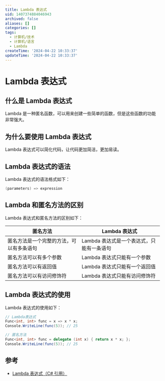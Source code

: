 ```yaml
---
title: Lambda 表达式
uid: 1407374884046943
archived: false
aliases: []
categories: []
tags:
  - 计算机/技术
  - 计算机/语言
  - Lambda
createTime: '2024-04-22 10:33:37'
updateTime: '2024-04-22 10:33:37'
---
```


# Lambda 表达式

## 什么是 Lambda 表达式

Lambda 是一种匿名函数，可以用来创建一些简单的函数，但是这些函数的功能非常强大。

## 为什么要使用 Lambda 表达式

Lambda 表达式可以简化代码，让代码更加简洁，更加易读。

## Lambda 表达式的语法

Lambda 表达式的语法格式如下：

```C#
(parameters) => expression
```

## Lambda 和匿名方法的区别

Lambda 表达式和匿名方法的区别如下：

| 匿名方法 | Lambda 表达式 |
| --- | --- |
| 匿名方法是一个完整的方法，可以有多条语句 | Lambda 表达式是一个表达式，只能有一条语句 |
| 匿名方法可以有多个参数 | Lambda 表达式只能有一个参数 |
| 匿名方法可以有返回值 | Lambda 表达式只能有一个返回值 |
| 匿名方法可以有访问修饰符 | Lambda 表达式只能有访问修饰符 |

## Lambda 表达式的使用

Lambda 表达式的使用如下：

```C#
// Lambda表达式
Func<int, int> func = x => x * x;
Console.WriteLine(func(5)); // 25

// 匿名方法
Func<int, int> func = delegate (int x) { return x * x; };
Console.WriteLine(func(5)); // 25
```

## 参考

- [Lambda 表达式（C# 引用）](https://learn.microsoft.com/zh-cn/dotnet/csharp/language-reference/operators/lambda-expressions)
